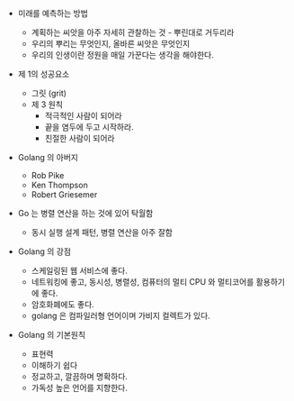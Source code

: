 - 미래를 예측하는 방법
    - 계획하는 씨앗을 아주 자세히 관찰하는 것 - 뿌린대로 거두리라
    - 우리의 뿌리는 무엇인지, 올바른 씨앗은 무엇인지
    - 우리의 인생이란 정원을 매일 가꾼다는 생각을 해야한다.


- 제 1의 성공요소
    - 그릿 (grit)
    - 제 3 원칙
        - 적극적인 사람이 되어라
        - 끝을 염두에 두고 시작하라.
        - 친절한 사람이 되어라


- Golang 의 아버지
    - Rob Pike
    - Ken Thompson
    - Robert Griesemer



- Go 는 병렬 연산을 하는 것에 있어 탁월함
    - 동시 실행 설계 패턴, 병렬 연산을 아주 잘함


- Golang 의 강점
    - 스케일링된 웹 서비스에 좋다.
    - 네트워킹에 좋고, 동시성, 병렬성, 컴퓨터의 멀티 CPU 와 멀티코어를 활용하기에 좋다.
    - 암호화폐에도 좋다.
    - golang 은 컴파일러형 언어이며 가비지 컬렉트가 있다.


- Golang 의 기본원칙
    - 표현력
    - 이해하기 쉽다
    - 정교하고, 깔끔하며 명확하다.
    - 가독성 높은 언어를 지향한다.


